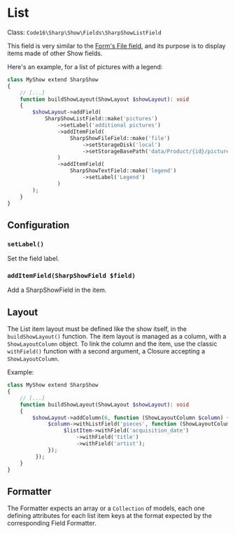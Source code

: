 # List

Class: `Code16\Sharp\Show\Fields\SharpShowListField`

This field is very similar to the [Form's File field](../form-fields/list.md), and its purpose is to display items made of other Show fields.

Here's an example, for a list of pictures with a legend:

```php
class MyShow extend SharpShow
{
    // [...]
    function buildShowLayout(ShowLayout $showLayout): void
    {
        $showLayout->addField(
            SharpShowListField::make('pictures')
                ->setLabel('additional pictures')
                ->addItemField(
                    SharpShowFileField::make('file')
                        ->setStorageDisk('local')
                        ->setStorageBasePath('data/Product/{id}/pictures')
                )
                ->addItemField(
                    SharpShowTextField::make('legend')
                        ->setLabel('Legend')
                )
        );
    }
}
```

## Configuration

### `setLabel()`

Set the field label.

### `addItemField(SharpShowField $field)`

Add a SharpShowField in the item.

## Layout

The List item layout must be defined like the show itself, in the `buildShowLayout()` function. The item layout is managed as a column, with a `ShowLayoutColumn` object. To link the column and the item, use the classic `withField()` function with a second argument, a Closure accepting a `ShowLayoutColumn`.

Example:

```php
class MyShow extend SharpShow
{
    // [...]
    function buildShowLayout(ShowLayout $showLayout): void
    {
        $showLayout->addColumn(6, function (ShowLayoutColumn $column) {
             $column->withListField('pieces', function (ShowLayoutColumn $listItem) {
                  $listItem->withField('acquisition_date')
                      ->withField('title')
                      ->withField('artist');
             });
         });
    }
}
```

## Formatter

The Formatter expects an array or a `Collection` of models, each one defining attributes for each list item keys at the format expected by the corresponding Field Formatter.
